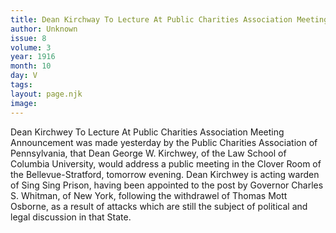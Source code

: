 ```yaml
---
title: Dean Kirchway To Lecture At Public Charities Association Meeting
author: Unknown
issue: 8
volume: 3
year: 1916
month: 10
day: V
tags:
layout: page.njk
image:
---
```

Dean Kirchwey To Lecture At Public Charities Association Meeting       Announcement was made yesterday by the Public Charities Association of Pennsylvania, that Dean George W. Kirchwey, of the Law School of Columbia University, would address a public meeting in the Clover Room of the Bellevue-Stratford, tomorrow evening. Dean Kirchwey is acting warden of Sing Sing Prison, having been appointed to the post by Governor Charles S. Whitman, of New York, following the withdrawel of Thomas Mott Osborne, as a result of attacks which are still the subject of political and legal discussion in that State. 

